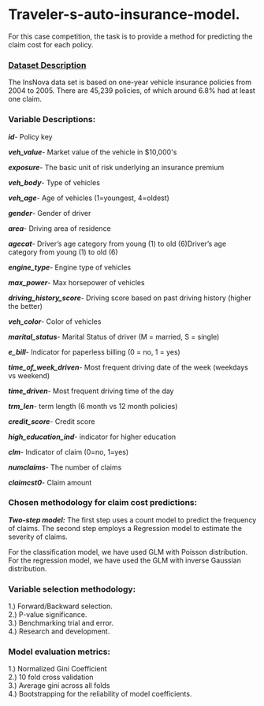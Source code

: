 # Traveler-s-auto-insurance-model.
For this case competition, the task is to provide a method for predicting the claim cost for each policy.

### <ins>Dataset Description</ins>
The InsNova data set is based on one-year vehicle insurance policies from 2004 to 2005. There are 45,239 policies, of which around 6.8% had at least one claim.

### Variable Descriptions:
***id***- Policy key

***veh_value***- Market value of the vehicle in $10,000's

***exposure***- The basic unit of risk underlying an insurance premium

***veh_body***- Type of vehicles

***veh_age***- Age of vehicles (1=youngest, 4=oldest)

***gender***- Gender of driver

***area***- Driving area of residence

***agecat***- Driver’s age category from young (1) to old (6)Driver’s age category from young (1) to old (6)

***engine_type***- Engine type of vehicles

***max_power***- Max horsepower of vehicles

***driving_history_score***- Driving score based on past driving history (higher the better)

***veh_color***- Color of vehicles

***marital_status***- Marital Status of driver (M = married, S = single)

***e_bill***- Indicator for paperless billing (0 = no, 1 = yes)

***time_of_week_driven***- Most frequent driving date of the week (weekdays vs weekend)

***time_driven***- Most frequent driving time of the day

***trm_len***-  term length (6 month vs 12 month policies)

***credit_score***- Credit score

***high_education_ind***- indicator for higher education

***clm***- Indicator of claim (0=no, 1=yes)

***numclaims***- The number of claims

***claimcst0***- Claim amount





### Chosen methodology for claim cost predictions:

***Two-step model:***
The first step uses a count model to predict the frequency of claims.
The second step employs a Regression model to estimate the severity of claims.

For the classification model, we have used GLM with Poisson distribution.\
For the regression model, we have used the GLM with inverse Gaussian distribution.

### Variable selection methodology:
1.) Forward/Backward selection.\
2.) P-value significance.\
3.) Benchmarking trial and error.\
4.) Research and development.
 

### Model evaluation metrics:
1.) Normalized Gini Coefficient\
2.) 10 fold cross validation\
3.) Average gini across all folds\
4.) Bootstrapping for the reliability of model coefficients.
